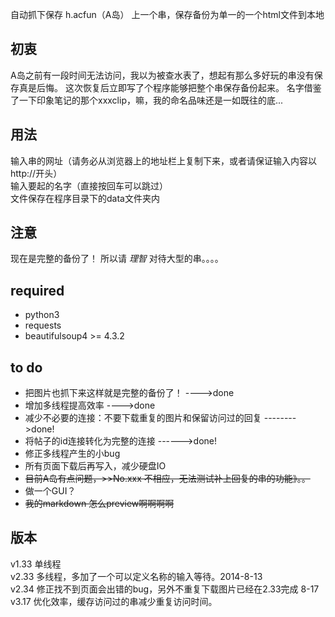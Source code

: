 自动抓下保存 h.acfun（A岛） 上一个串，保存备份为单一的一个html文件到本地

初衷
----
A岛之前有一段时间无法访问，我以为被查水表了，想起有那么多好玩的串没有保存真是后悔。
这次恢复后立即写了个程序能够把整个串保存备份起来。
名字借鉴了一下印象笔记的那个xxxclip，嘛，我的命名品味还是一如既往的底...


用法
------
 输入串的网址（请务必从浏览器上的地址栏上复制下来，或者请保证输入内容以http://开头）  
 输入要起的名字（直接按回车可以跳过）  
 文件保存在程序目录下的data文件夹内  
 


注意
-----
现在是完整的备份了！
所以请 *理智* 对待大型的串。。。。


required
--------
- python3
- requests
- beautifulsoup4 >= 4.3.2

to do
------
- 把图片也抓下来这样就是完整的备份了！            ---->done
- 增加多线程提高效率                            ---->done
- 减少不必要的连接：不要下载重复的图片和保留访问过的回复 -------->done!
- 将帖子的id连接转化为完整的连接  ------>done!
- 修正多线程产生的小bug
- 所有页面下载后再写入，减少硬盘IO
- ~~目前A岛有点问题，>>No.xxx 不相应，无法测试补上回复的串的功能》。。~~
- 做一个GUI？
- ~~我的markdown 怎么preview啊啊啊啊~~

版本
-----
v1.33 单线程   
v2.33 多线程，多加了一个可以定义名称的输入等待。2014-8-13  
v2.34 修正找不到页面会出错的bug，另外不重复下载图片已经在2.33完成 8-17  
v3.17 优化效率，缓存访问过的串减少重复访问时间。


